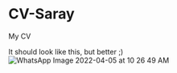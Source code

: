# CV-Saray
My CV


It should look like this, but better ;)
![WhatsApp Image 2022-04-05 at 10 26 49 AM](https://user-images.githubusercontent.com/90575039/161711845-a9ada28f-d1d4-4bba-a238-a61a89135219.jpeg)
